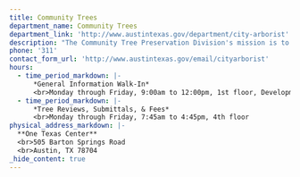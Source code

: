 ```yaml
---
title: Community Trees
department_name: Community Trees
department_link: 'http://www.austintexas.gov/department/city-arborist'
description: "The Community Tree Preservation Division's mission is to protect, and nurture Austin’s trees on behalf of the community through regulation, planning and collaborative work."
phone: '311'
contact_form_url: 'http://www.austintexas.gov/email/cityarborist'
hours:
  - time_period_markdown: |-
      *General Information Walk-In*
      <br>Monday through Friday, 9:00am to 12:00pm, 1st floor, Development Assistance Center
  - time_period_markdown: |-
      *Tree Reviews, Submittals, & Fees*
      <br>Monday through Friday, 7:45am to 4:45pm, 4th floor
physical_address_markdown: |-
  **One Texas Center**
  <br>505 Barton Springs Road
  <br>​Austin, TX 78704
_hide_content: true
---
```

